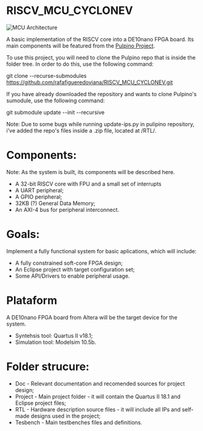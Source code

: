 # RISCV_MCU_CYCLONEV

![MCU Architecture](Doc/RISCV_MCU_CYCLONEV.png)

A basic implementation of the RISCV core into a DE10nano FPGA board. Its main components will be featured from the [Pulpino Project](https://github.com/pulp-platform/pulpino).

To use this project, you will need to clone the Pulpino repo that is inside the folder tree. In order to do this, use the following command:

git clone --recurse-submodules https://github.com/rafafigueredoviana/RISCV_MCU_CYCLONEV.git

If you have already downloaded the repository and wants to clone Pulpino's sumodule, use the following command:

git submodule update --init --recursive

Note: Due to some bugs while running update-ips.py in pulipino repository, i've added the repo's files inside a .zip file, located at /RTL/.

# Components:

Note: As the system is built, its components will be described here.

* A 32-bit RISCV core with FPU and a small set of interrupts
* A UART peripheral;
* A GPIO peripheral;
* 32KB (?) General Data Memory;
* An AXI-4 bus for peripheral interconnect.

# Goals:

Implement a fully functional system for basic aplications, which will include:
  * A fully constrained soft-core FPGA design;
  * An Eclipse project with target configuration set;
  * Some API/Drivers to enable peripheral usage.

# Plataform

A DE10nano FPGA board from Altera will be the target device for the system.
* Syntehsis tool: Quartus II v18.1;
* Simulation tool: Modelsim 10.5b.

# Folder strucure:

* Doc - Relevant documentation and recomended sources for project design;
* Project - Main project folder - it will contain the Quartus II 18.1 and Eclipse project files;
* RTL - Hardware description source files - it will include all IPs and self-made designs used in the project;
* Tesbench - Main testbenches files and definitions.

